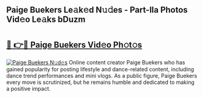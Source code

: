 ## Paige Buekers Le𝚊k𝚎d N𝚞𝚍es - Part-lIa Photos Vid𝚎o Le𝚊ks bDuzm

# <h2><a href="http://fbbr08u.evod.top/?m=Paige+Buekers">🔗 👉🔴 Paige Buekers Vid𝚎o Ph𝚘t𝚘s</a></h2>

[![Paige Buekers N𝚞d𝚎s](https://i.imgur.com/8V9OHl7.gif)](http://fbbr08u.evod.top/?m=Paige+Buekers)
Online content creator Paige Buekers who has gained popularity for posting lifestyle and dance-related content, including dance trend performances and mini vlogs. As a public figure, Paige Buekers every move is scrutinized, but he remains humble and dedicated to making a positive impact. 
